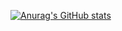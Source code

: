 [![Anurag's GitHub stats](https://github-readme-stats.vercel.app/api?username=Mhento)](https://github.com/anuraghazra/github-readme-stats)
